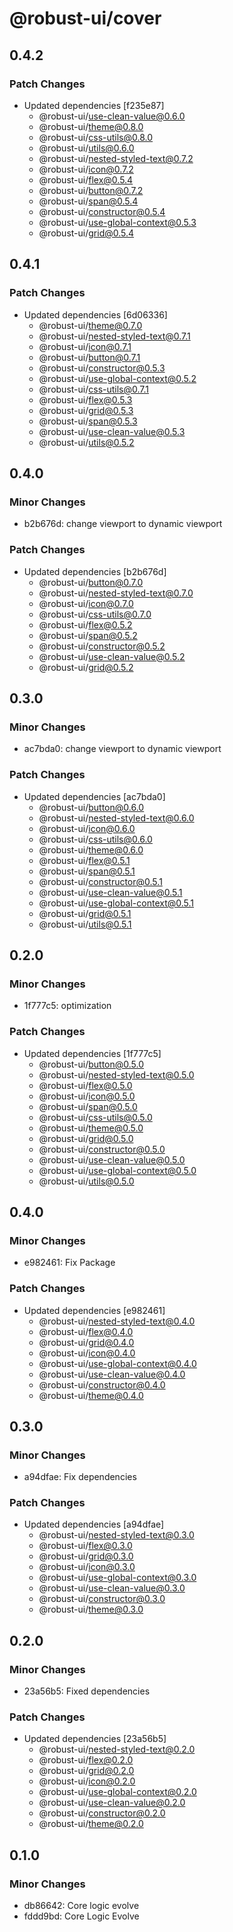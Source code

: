 # @robust-ui/cover

## 0.4.2

### Patch Changes

- Updated dependencies [f235e87]
  - @robust-ui/use-clean-value@0.6.0
  - @robust-ui/theme@0.8.0
  - @robust-ui/css-utils@0.8.0
  - @robust-ui/utils@0.6.0
  - @robust-ui/nested-styled-text@0.7.2
  - @robust-ui/icon@0.7.2
  - @robust-ui/flex@0.5.4
  - @robust-ui/button@0.7.2
  - @robust-ui/span@0.5.4
  - @robust-ui/constructor@0.5.4
  - @robust-ui/use-global-context@0.5.3
  - @robust-ui/grid@0.5.4

## 0.4.1

### Patch Changes

- Updated dependencies [6d06336]
  - @robust-ui/theme@0.7.0
  - @robust-ui/nested-styled-text@0.7.1
  - @robust-ui/icon@0.7.1
  - @robust-ui/button@0.7.1
  - @robust-ui/constructor@0.5.3
  - @robust-ui/use-global-context@0.5.2
  - @robust-ui/css-utils@0.7.1
  - @robust-ui/flex@0.5.3
  - @robust-ui/grid@0.5.3
  - @robust-ui/span@0.5.3
  - @robust-ui/use-clean-value@0.5.3
  - @robust-ui/utils@0.5.2

## 0.4.0

### Minor Changes

- b2b676d: change viewport to dynamic viewport

### Patch Changes

- Updated dependencies [b2b676d]
  - @robust-ui/button@0.7.0
  - @robust-ui/nested-styled-text@0.7.0
  - @robust-ui/icon@0.7.0
  - @robust-ui/css-utils@0.7.0
  - @robust-ui/flex@0.5.2
  - @robust-ui/span@0.5.2
  - @robust-ui/constructor@0.5.2
  - @robust-ui/use-clean-value@0.5.2
  - @robust-ui/grid@0.5.2

## 0.3.0

### Minor Changes

- ac7bda0: change viewport to dynamic viewport

### Patch Changes

- Updated dependencies [ac7bda0]
  - @robust-ui/button@0.6.0
  - @robust-ui/nested-styled-text@0.6.0
  - @robust-ui/icon@0.6.0
  - @robust-ui/css-utils@0.6.0
  - @robust-ui/theme@0.6.0
  - @robust-ui/flex@0.5.1
  - @robust-ui/span@0.5.1
  - @robust-ui/constructor@0.5.1
  - @robust-ui/use-clean-value@0.5.1
  - @robust-ui/use-global-context@0.5.1
  - @robust-ui/grid@0.5.1
  - @robust-ui/utils@0.5.1

## 0.2.0

### Minor Changes

- 1f777c5: optimization

### Patch Changes

- Updated dependencies [1f777c5]
  - @robust-ui/button@0.5.0
  - @robust-ui/nested-styled-text@0.5.0
  - @robust-ui/flex@0.5.0
  - @robust-ui/icon@0.5.0
  - @robust-ui/span@0.5.0
  - @robust-ui/css-utils@0.5.0
  - @robust-ui/theme@0.5.0
  - @robust-ui/grid@0.5.0
  - @robust-ui/constructor@0.5.0
  - @robust-ui/use-clean-value@0.5.0
  - @robust-ui/use-global-context@0.5.0
  - @robust-ui/utils@0.5.0

## 0.4.0

### Minor Changes

- e982461: Fix Package

### Patch Changes

- Updated dependencies [e982461]
  - @robust-ui/nested-styled-text@0.4.0
  - @robust-ui/flex@0.4.0
  - @robust-ui/grid@0.4.0
  - @robust-ui/icon@0.4.0
  - @robust-ui/use-global-context@0.4.0
  - @robust-ui/use-clean-value@0.4.0
  - @robust-ui/constructor@0.4.0
  - @robust-ui/theme@0.4.0

## 0.3.0

### Minor Changes

- a94dfae: Fix dependencies

### Patch Changes

- Updated dependencies [a94dfae]
  - @robust-ui/nested-styled-text@0.3.0
  - @robust-ui/flex@0.3.0
  - @robust-ui/grid@0.3.0
  - @robust-ui/icon@0.3.0
  - @robust-ui/use-global-context@0.3.0
  - @robust-ui/use-clean-value@0.3.0
  - @robust-ui/constructor@0.3.0
  - @robust-ui/theme@0.3.0

## 0.2.0

### Minor Changes

- 23a56b5: Fixed dependencies

### Patch Changes

- Updated dependencies [23a56b5]
  - @robust-ui/nested-styled-text@0.2.0
  - @robust-ui/flex@0.2.0
  - @robust-ui/grid@0.2.0
  - @robust-ui/icon@0.2.0
  - @robust-ui/use-global-context@0.2.0
  - @robust-ui/use-clean-value@0.2.0
  - @robust-ui/constructor@0.2.0
  - @robust-ui/theme@0.2.0

## 0.1.0

### Minor Changes

- db86642: Core logic evolve
- fddd9bd: Core Logic Evolve

